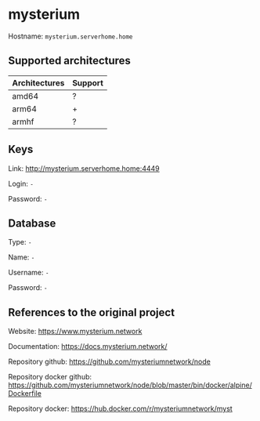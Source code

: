 # mysterium

Hostname: `mysterium.serverhome.home`

## Supported architectures

| Architectures | Support |
| :------------ | :------ |
| amd64         | ?       |
| arm64         | +       |
| armhf         | ?       |

## Keys

Link: http://mysterium.serverhome.home:4449

Login: `-`

Password: `-`

## Database

Type: `-`

Name: `-`

Username: `-`

Password: `-`

## References to the original project

Website: https://www.mysterium.network

Documentation: https://docs.mysterium.network/

Repository github: https://github.com/mysteriumnetwork/node

Repository docker github: https://github.com/mysteriumnetwork/node/blob/master/bin/docker/alpine/Dockerfile

Repository docker: https://hub.docker.com/r/mysteriumnetwork/myst
